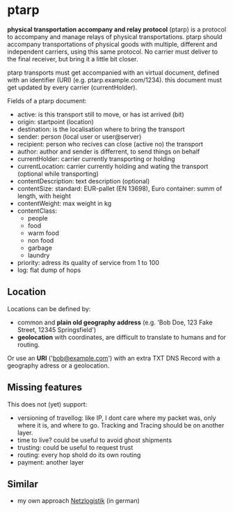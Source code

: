 # ptarp

__physical transportation accompany and relay protocol__ (ptarp) is a protocol to accompany and manage relays of physical transportations. ptarp should accompany transportations of physical goods with multiple, different and independent carriers, using this same protocol. No carrier must deliver to the final receiver, but bring it a little bit closer.

ptarp transports must get accompanied with an virtual document, defined with an identifier (URI) (e.g. ptarp.example.com/1234). this document must get updated by every carrier (currentHolder).


Fields of a ptarp document:

* active: is this transport still to move, or has ist arrived (bit)
* origin: startpoint (location)
* destination: is the localisation where to bring the transport 
* sender: person (local user or user@server)
* recipient: person who recives can close (active no) the transport    
* author: author and sender is differrent, to send things on behalf
* currentHolder: carrier currently transporting or holding
* currentLocation: carrier currently holding and wating the transport (optional while transporting) 
* contentDescription: text description (optional)
* contentSize: standard: EUR-pallet (EN 13698), Euro container: summ of length, with height
* contentWeight: max weight in kg
* contentClass:
  * people
  * food
  * warm food
  * non food
  * garbage
  * laundry
* priority: adress its quality of service from 1 to 100
* log: flat dump of hops

## Location

Locations can be defined by:
* common and __plain old geography address__ (e.g. 'Bob Doe, 123 Fake Street, 12345 Springsfield')
* __geolocation__ with coordinates, are difficult to translate to humans and for routing.

Or use an __URI__ ('bob@example.com') with an extra TXT DNS Record with a geography adress or a geolocation.


## Missing features

This does not (yet) support:

* versioning of travellog: like IP, I dont care where my packet was, only where it is, and where to go. Tracking and Tracing should be on another layer. 
* time to live? could be useful to avoid ghost shipments
* trusting: could be useful to request trust
* routing: every hop shold do its own routing
* payment: another layer

## Similar

* my own approach [Netzlogistik](http://regionales-wirtschaften-wiki.de/Netzlogistik) (in german)
